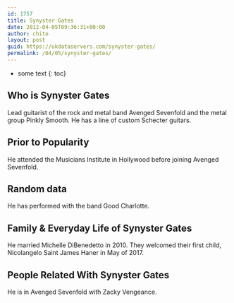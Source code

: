 ```yaml
---
id: 1757
title: Synyster Gates
date: 2012-04-05T09:36:31+00:00
author: chito
layout: post
guid: https://ukdataservers.com/synyster-gates/
permalink: /04/05/synyster-gates/
---
```


* some text
{: toc}
          
          
## Who is  Synyster Gates
                  
                  
                  
Lead guitarist of the rock and metal band Avenged Sevenfold and the metal group Pinkly Smooth. He has a line of custom Schecter guitars. 
                  
                
                
                
## Prior to Popularity 
                  
                  
                  
He attended the Musicians Institute in Hollywood before joining Avenged Sevenfold. 
                  
                
                
                
## Random data 
                  
                  
                  
He has performed with the band Good Charlotte.
                  
                
                
                
## Family & Everyday Life of Synyster Gates
                  
                  
                  
He married Michelle DiBenedetto in 2010. They welcomed their first child, Nicolangelo Saint James Haner in May of 2017.
                  
                
                
                
## People Related With  Synyster Gates
                  
                  
                  
He is in Avenged Sevenfold with Zacky Vengeance.
                  
                
              
            
          
          
          
    
    
  

